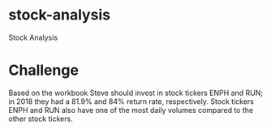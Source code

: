 # stock-analysis
Stock Analysis
# Challenge
Based on the workbook Steve should invest in stock tickers ENPH and RUN; in 2018 they had a 81.9% and 84% return rate, respectively. Stock tickers ENPH and RUN also have one of the most daily volumes compared to the other stock tickers. 

